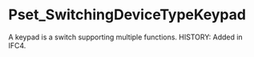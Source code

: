 # Pset_SwitchingDeviceTypeKeypad

A keypad is a switch supporting multiple functions.  HISTORY: Added in IFC4.

